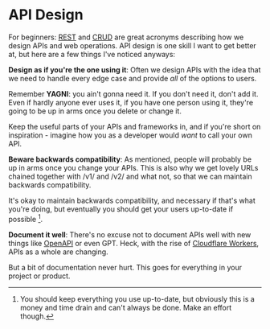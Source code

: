 # API Design

For beginners: [REST](https://www.redhat.com/en/topics/api/what-is-a-rest-api) 
and [CRUD](https://en.wikipedia.org/wiki/Create,_read,_update_and_delete) 
are great acronyms describing how we design APIs and web operations.
API design is one skill I want to get better at, but here are a few 
things I've noticed anyways:

**Design as if you're the one using it**: Often we
design APIs with the idea that we need to handle every
edge case and provide *all* of the options to users.

Remember **YAGNI**: you ain't gonna need it. If you don't
need it, don't add it. Even if hardly anyone ever uses it,
if you have one person using it, they're going to be up in
arms once you delete or change it.

Keep the useful parts of your APIs and frameworks in, and
if you're short on inspiration - imagine how you as a developer
would *want* to call your own API.

**Beware backwards compatibility**: As mentioned, people
will probably be up in arms once you change your APIs. This
is also why we get lovely URLs chained together with /v1/ and /v2/
and what not, so that we can maintain backwards compatibility.

It's okay to maintain backwards compatibility, and necessary if
that's what you're doing, but eventually you should get your users
up-to-date if possible [^ref1].

**Document it well**: There's no excuse not to document APIs well
with new things like [OpenAPI](https://www.openapis.org) or even GPT.
Heck, with the rise of [Cloudflare Workers](https://workers.cloudflare.com), APIs
as a whole are changing.

But a bit of documentation never hurt. This goes for everything in your project
or product.


[^ref1]: You should keep everything you use up-to-date, but obviously
this is a money and time drain and can't always be done. Make an effort though.
